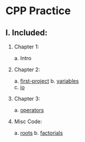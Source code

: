 # CPP Practice


## I. Included:

  1. Chapter 1:

      a. Intro

  2. Chapter 2:

      a. [first-project](./first-project)
      b. [variables](./variables)    
      c. [io](./io)

  3. Chapter 3:

        a. [operators](./operators)

  4. Misc Code:

      a. [roots](./misc-code/roots)
      b. [factorials](./misc-code/factorials)
